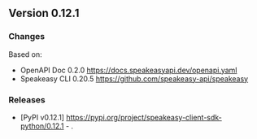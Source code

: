

## Version 0.12.1
### Changes
Based on:
- OpenAPI Doc 0.2.0 https://docs.speakeasyapi.dev/openapi.yaml
- Speakeasy CLI 0.20.5 https://github.com/speakeasy-api/speakeasy
### Releases
- [PyPI v0.12.1] https://pypi.org/project/speakeasy-client-sdk-python/0.12.1 - .